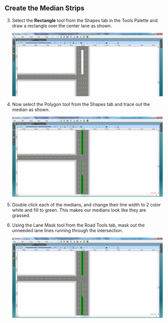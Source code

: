 ## Create the Median Strips 

3. Select the **Rectangle** tool from the Shapes tab in the Tools Palette and draw a rectangle over the center lane as shown.

    ![Divided_Roads_Intersection_step_3](./assets/Divided_Roads_Intersection_step_3.png)

4. Now select the Polygon tool from the Shapes tab and trace out the median as shown.

    ![Divided_Roads_Intersection_step_](./assets/Divided_Roads_Intersection_step_.png)

5. Double click each of the medians, and change their line width to 2 color white and fill to green. This makes our medians look like they are grassed.
6. Using the Lane Mask tool from the Road Tools tab, mask out the unneeded lane lines running through the intersection.

    ![Divided_Roads_Intersection_steps_5_and_6](./assets/Divided_Roads_Intersection_steps_5_and_6.png)